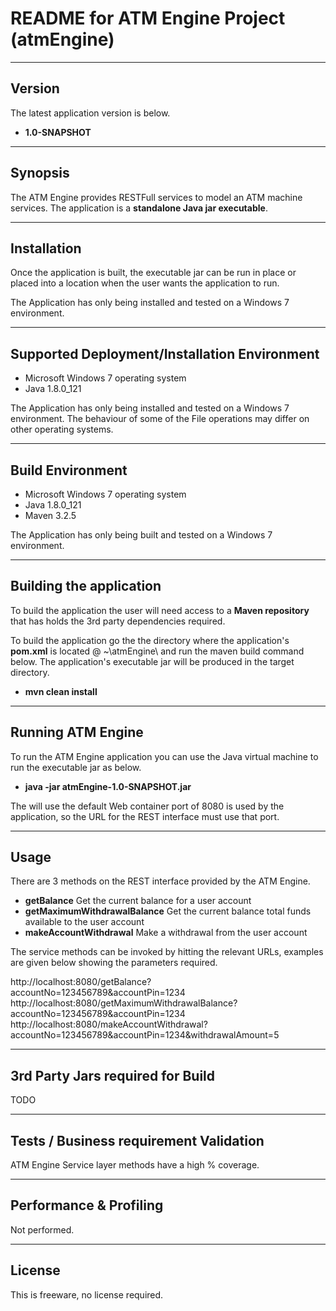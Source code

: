 README for ATM Engine Project (atmEngine)
==========================================
 
-------
Version
-------
The latest application version is below.

 - **1.0-SNAPSHOT**

----------------------
Synopsis
----------------------
The ATM Engine provides RESTFull services to model an ATM machine services. The application is a **standalone Java jar executable**.

----------------------
Installation
----------------------
Once the application is built, the executable jar can be run in place or placed into a location when the user wants the application to run.

The Application has only being installed and tested on a Windows 7 environment.

-----------------------------------------------
Supported Deployment/Installation Environment
------------------------------------------------
 - Microsoft Windows 7 operating system
 - Java 1.8.0_121

The Application has only being installed and tested on a Windows 7 environment. The behaviour of some of the
File operations may differ on other operating systems.

---------------------------------
Build Environment
---------------------------------
 - Microsoft Windows 7 operating system
 - Java 1.8.0_121
 - Maven 3.2.5

The Application has only being built and tested on a Windows 7 environment.

---------------------------------
Building the application
---------------------------------
To build the application the user will need access to a **Maven repository** that has holds the 3rd party 
dependencies required.

To build the application go the the directory where the application's **pom.xml** is located @ ~\atmEngine\ 
and run the maven build command below. The application's executable jar will be produced in the target directory. 

 - **mvn clean install**

-------------------------------------
Running ATM Engine
-------------------------------------
To run the ATM Engine application you can use the Java virtual machine to run the executable jar as below. 

 - **java -jar atmEngine-1.0-SNAPSHOT.jar**

The will use the default Web container port of 8080 is used by the application, so the URL for the REST interface must use that port.
 
----------------------
Usage
----------------------
There are 3 methods on the REST interface provided by the ATM Engine.

 - **getBalance** Get the current balance for a user account
 - **getMaximumWithdrawalBalance** Get the current balance total funds available to the user account
 - **makeAccountWithdrawal** Make a withdrawal from the user account

The service methods can be invoked by hitting the relevant URLs, examples are given below showing the parameters required.

http://localhost:8080/getBalance?accountNo=123456789&accountPin=1234
http://localhost:8080/getMaximumWithdrawalBalance?accountNo=123456789&accountPin=1234
http://localhost:8080/makeAccountWithdrawal?accountNo=123456789&accountPin=1234&withdrawalAmount=5

----------------------------------
3rd Party Jars required for Build 
----------------------------------
TODO

-------------------------------------------
Tests / Business requirement Validation
-------------------------------------------
ATM Engine Service layer methods have a high % coverage.

-------------------------
Performance & Profiling 
-------------------------
Not performed.

----------------------------------
License
----------------------------------
This is freeware, no license required.

